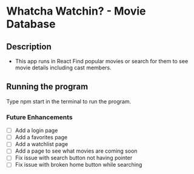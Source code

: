 # Whatcha Watchin? - Movie Database

## Description
* This app runs in React
Find popular movies or search for them to see movie details including cast members.

## Running the program

Type npm start in the terminal to run the program.

### Future Enhancements
- [ ] Add a login page
- [ ] Add a favorites page
- [ ] Add a watchlist page
- [ ] Add a page to see what movies are coming soon
- [ ] Fix issue with search button not having pointer
- [ ] Fix issue with broken home button while searching
